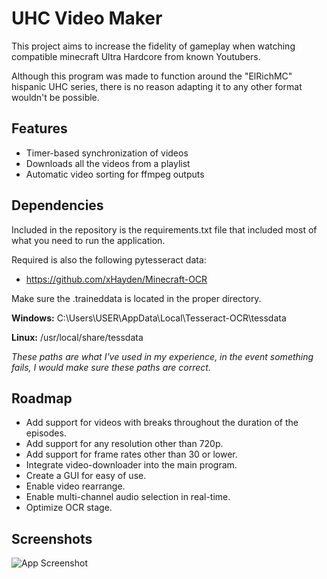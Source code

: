 # UHC Video Maker

This project aims to increase the fidelity of gameplay when watching compatible minecraft Ultra Hardcore from known Youtubers.

Although this program was made to function around the "ElRichMC" hispanic UHC series, there is no reason adapting it to any other format wouldn't be possible.

## Features

- Timer-based synchronization of videos
- Downloads all the videos from a playlist
- Automatic video sorting for ffmpeg outputs

## Dependencies

Included in the repository is the requirements.txt file that included most of what you need to run the application.

Required is also the following pytesseract data:

- https://github.com/xHayden/Minecraft-OCR

Make sure the .traineddata is located in the proper directory.

**Windows:** C:\Users\USER\AppData\Local\Tesseract-OCR\tessdata

**Linux:** /usr/local/share/tessdata

*These paths are what I've used in my experience, in the event something fails, I would make sure these paths are correct.*

## Roadmap

- Add support for videos with breaks throughout the duration of the episodes.
- Add support for any resolution other than 720p.
- Add support for frame rates other than 30 or lower.
- Integrate video-downloader into the main program.
- Create a GUI for easy of use.
- Enable video rearrange.
- Enable multi-channel audio selection in real-time.
- Optimize OCR stage.

## Screenshots

![App Screenshot](Screenshots/image_demo.png)